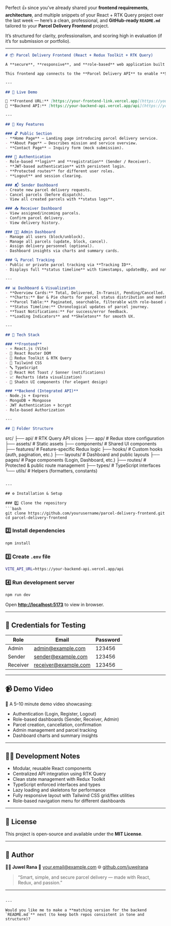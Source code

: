 Perfect 👍 since you’ve already shared your **frontend requirements**, **architecture**, and multiple snippets of your React + RTK Query project over the last week — here’s a clean, professional, and **GitHub-ready `README.md`** tailored to your **Parcel Delivery Frontend** project.

It’s structured for clarity, professionalism, and scoring high in evaluation (if it’s for submission or portfolio).

---

```markdown
# 📦 Parcel Delivery Frontend (React + Redux Toolkit + RTK Query)

A **secure**, **responsive**, and **role-based** web application built with **React.js**, **Redux Toolkit**, and **RTK Query** for managing and tracking parcel deliveries — inspired by platforms like **Pathao Courier** and **Sundarban**.

This frontend app connects to the **Parcel Delivery API** to enable **Senders**, **Receivers**, and **Admins** to manage parcels, track delivery statuses, and handle user management seamlessly.

---

## 🚀 Live Demo

🔗 **Frontend URL:** [https://your-frontend-link.vercel.app](https://your-frontend-link.vercel.app)  
🔗 **Backend API:** [https://your-backend-api.vercel.app/api](https://your-backend-api.vercel.app)

---

## 🧠 Key Features

### 🔓 Public Section
- **Home Page** – Landing page introducing parcel delivery service.
- **About Page** – Describes mission and service overview.
- **Contact Page** – Inquiry form (mock submission).

### 🔐 Authentication
- Role-based **login** and **registration** (Sender / Receiver).
- **JWT-based authentication** with persistent login.
- **Protected routes** for different user roles.
- **Logout** and session clearing.

### 📬 Sender Dashboard
- Create new parcel delivery requests.
- Cancel parcels (before dispatch).
- View all created parcels with **status logs**.

### 📥 Receiver Dashboard
- View assigned/incoming parcels.
- Confirm parcel delivery.
- View delivery history.

### 🧑‍💼 Admin Dashboard
- Manage all users (block/unblock).
- Manage all parcels (update, block, cancel).
- Assign delivery personnel (optional).
- Dashboard insights via charts and summary cards.

### 🔍 Parcel Tracking
- Public or private parcel tracking via **Tracking ID**.
- Displays full **status timeline** with timestamps, updatedBy, and notes.

---

## 📊 Dashboard & Visualization
- **Overview Cards:** Total, Delivered, In-Transit, Pending/Cancelled.
- **Charts:** Bar & Pie charts for parcel status distribution and monthly trends.
- **Parcel Table:** Paginated, searchable, filterable with role-based actions.
- **Status Timeline:** Chronological updates of parcel journey.
- **Toast Notifications:** For success/error feedback.
- **Loading Indicators** and **Skeletons** for smooth UX.

---

## 🧰 Tech Stack

### **Frontend**
- ⚛️ React.js (Vite)
- 🧭 React Router DOM
- 🧠 Redux Toolkit & RTK Query
- 💅 Tailwind CSS
- 🔤 TypeScript
- 🔔 React Hot Toast / Sonner (notifications)
- 📈 Recharts (data visualization)
- 🎨 Shadcn UI components (for elegant design)

### **Backend (Integrated API)**
- Node.js + Express
- MongoDB + Mongoose
- JWT Authentication + bcrypt
- Role-based Authorization

---

## 🧩 Folder Structure

```

src/
├── api/                # RTK Query API slices
├── app/                # Redux store configuration
├── assets/             # Static assets
├── components/         # Shared UI components
├── features/           # Feature-specific Redux logic
├── hooks/              # Custom hooks (auth, pagination, etc.)
├── layouts/            # Dashboard and public layouts
├── pages/              # Page components (Login, Dashboard, etc.)
├── routes/             # Protected & public route management
├── types/              # TypeScript interfaces
└── utils/              # Helpers (formatters, constants)

````

---

## ⚙️ Installation & Setup

### 1️⃣ Clone the repository
```bash
git clone https://github.com/yourusername/parcel-delivery-frontend.git
cd parcel-delivery-frontend
````

### 2️⃣ Install dependencies

```bash
npm install
```

### 3️⃣ Create `.env` file

```bash
VITE_API_URL=https://your-backend-api.vercel.app/api
```

### 4️⃣ Run development server

```bash
npm run dev
```

Open **[http://localhost:5173](http://localhost:5173)** to view in browser.

---

## 🧾 Credentials for Testing

| Role     | Email                                               | Password |
| -------- | --------------------------------------------------- | -------- |
| Admin    | [admin@example.com](mailto:admin@example.com)       | 123456   |
| Sender   | [sender@example.com](mailto:sender@example.com)     | 123456   |
| Receiver | [receiver@example.com](mailto:receiver@example.com) | 123456   |

---

## 📹 Demo Video

🎥 A 5–10 minute demo video showcasing:

* Authentication (Login, Register, Logout)
* Role-based dashboards (Sender, Receiver, Admin)
* Parcel creation, cancellation, confirmation
* Admin management and parcel tracking
* Dashboard charts and summary insights

---

## 🧑‍💻 Development Notes

* Modular, reusable React components
* Centralized API integration using RTK Query
* Clean state management with Redux Toolkit
* TypeScript enforced interfaces and types
* Lazy loading and skeletons for performance
* Fully responsive layout with Tailwind CSS grid/flex utilities
* Role-based navigation menu for different dashboards

---

## 📜 License

This project is open-source and available under the **MIT License**.

---

## 🧩 Author

**👨‍💻 Juwel Rana**
📧 [your.email@example.com](mailto:your.email@example.com)
🌐 [github.com/juwelrana](https://github.com/juwelrana)

> “Smart, simple, and secure parcel delivery — made with React, Redux, and passion.”

---

```

---

Would you like me to make a **matching version for the backend `README.md`** next (to keep both repos consistent in tone and structure)?
```
